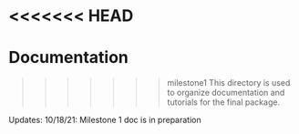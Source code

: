 <<<<<<< HEAD
=======
# Documentation

>>>>>>> milestone1
This directory is used to organize documentation and tutorials for the final package.

Updates:
10/18/21: Milestone 1 doc is in preparation
